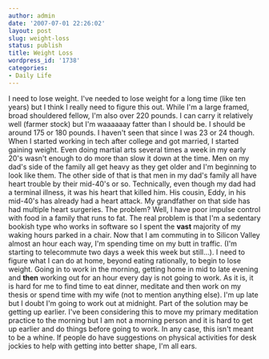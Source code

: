 ```yaml
---
author: admin
date: '2007-07-01 22:26:02'
layout: post
slug: weight-loss
status: publish
title: Weight Loss
wordpress_id: '1738'
categories:
- Daily Life
---
```


I need to lose weight. I've needed to lose weight for a long time (like
ten years) but I think I really need to figure this out. While I'm a
large framed, broad shouldered fellow, I'm also over 220 pounds. I can
carry it relatively well (farmer stock) but I'm waaaaaay fatter than I
should be. I should be around 175 or 180 pounds. I haven't seen that
since I was 23 or 24 though. When I started working in tech after
college and got married, I started gaining weight. Even doing martial
arts several times a week in my early 20's wasn't enough to do more than
slow it down at the time. Men on my dad's side of the family all get
heavy as they get older and I'm beginning to look like them. The other
side of that is that men in my dad's family all have heart trouble by
their mid-40's or so. Technically, even though my dad had a terminal
illness, it was his heart that killed him. His cousin, Eddy, in his
mid-40's has already had a heart attack. My grandfather on that side has
had multiple heart surgeries. The problem? Well, I have poor impulse
control with food in a family that runs to fat. The real problem is that
I'm a sedentary bookish type who works in software so I spent the
**vast** majority of my waking hours parked in a chair. Now that I am
commuting in to Silicon Valley almost an hour each way, I'm spending
time on my butt in traffic. (I'm starting to telecommute two days a week
this week but still...). I need to figure what I can do at home, beyond
eating rationally, to begin to lose weight. Going in to work in the
morning, getting home in mid to late evening and **then** working out
for an hour every day is not going to work. As it is, it is hard for me
to find time to eat dinner, meditate and then work on my thesis or spend
time with my wife (not to mention anything else). I'm up late but I
doubt I'm going to work out at midnight. Part of the solution may be
getting up earlier. I've been considering this to move my primary
meditation practice to the morning but I am not a morning person and it
is hard to get up earlier and do things before going to work. In any
case, this isn't meant to be a whine. If people do have suggestions on
physical activities for desk jockies to help with getting into better
shape, I'm all ears.
